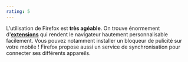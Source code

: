 ```yaml
---
rating: 5
---
```


L'utilisation de Firefox est **très agéable**. On trouve énormement d'[**extensions**](https://addons.mozilla.org/fr/firefox/) qui rendent le navigateur hautement personnalisable facilement. Vous pouvez notamment installer un bloqueur de pulicité sur votre mobile ! Firefox propose aussi un service de synchronisation pour connecter ses différents appareils.
